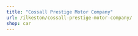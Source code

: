 ```yaml
---
title: "Cossall Prestige Motor Company"
url: /ilkeston/cossall-prestige-motor-company/
shop: car
---
```

